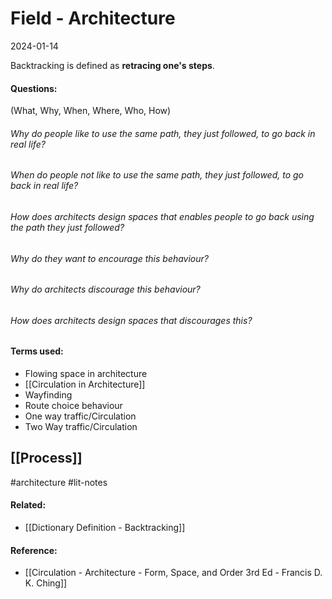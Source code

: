 # Field - Architecture
2024-01-14


Backtracking is defined as **retracing one's steps**.

#### Questions:
(What, Why, When, Where, Who, How)

###### Why do people like to use the same path, they just followed, to go back in real life?




######  When do people not like to use the same path, they just followed, to go back in real life?


######  How does architects design spaces that enables people to go back using the path they just followed?


######  Why do they want to encourage this behaviour?




######  Why do architects discourage this behaviour?


######  How does architects design spaces that discourages this?




####  Terms used:
- Flowing space in architecture
- [[Circulation in Architecture]]
- Wayfinding
- Route choice behaviour
- One way traffic/Circulation
- Two Way traffic/Circulation




## [[Process]]


#architecture #lit-notes 




#### Related:
- [[Dictionary Definition - Backtracking]]

#### Reference:
-  [[Circulation - Architecture - Form, Space, and Order 3rd Ed - Francis D. K. Ching]]


